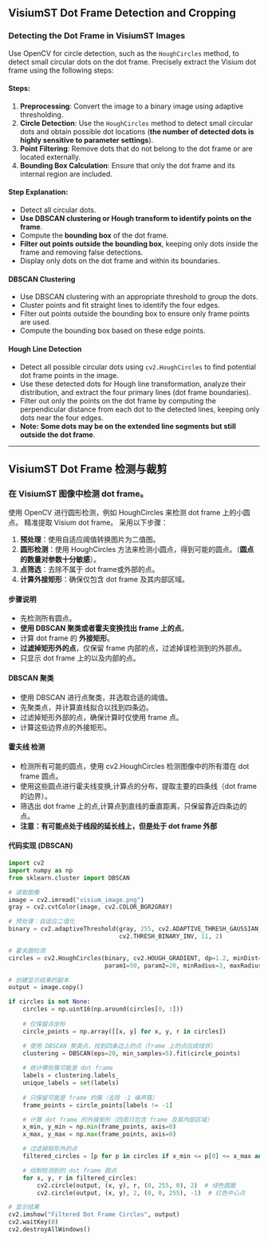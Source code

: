## VisiumST Dot Frame Detection and Cropping

### Detecting the Dot Frame in VisiumST Images

Use OpenCV for circle detection, such as the `HoughCircles` method, to detect small circular dots on the dot frame. Precisely extract the Visium dot frame using the following steps:

#### Steps:
1. **Preprocessing**: Convert the image to a binary image using adaptive thresholding.
2. **Circle Detection**: Use the `HoughCircles` method to detect small circular dots and obtain possible dot locations (**the number of detected dots is highly sensitive to parameter settings**).
3. **Point Filtering**: Remove dots that do not belong to the dot frame or are located externally.
4. **Bounding Box Calculation**: Ensure that only the dot frame and its internal region are included.

#### Step Explanation:
- Detect all circular dots.
- **Use DBSCAN clustering or Hough transform to identify points on the frame**.
- Compute the **bounding box** of the dot frame.
- **Filter out points outside the bounding box**, keeping only dots inside the frame and removing false detections.
- Display only dots on the dot frame and within its boundaries.

#### DBSCAN Clustering
- Use DBSCAN clustering with an appropriate threshold to group the dots.
- Cluster points and fit straight lines to identify the four edges.
- Filter out points outside the bounding box to ensure only frame points are used.
- Compute the bounding box based on these edge points.

#### Hough Line Detection
- Detect all possible circular dots using `cv2.HoughCircles` to find potential dot frame points in the image.
- Use these detected dots for Hough line transformation, analyze their distribution, and extract the four primary lines (dot frame boundaries).
- Filter out only the points on the dot frame by computing the perpendicular distance from each dot to the detected lines, keeping only dots near the four edges.
- **Note: Some dots may be on the extended line segments but still outside the dot frame**.


------
## VisiumST Dot Frame 检测与裁剪
### 在 VisiumST 图像中检测 dot frame。

使用 OpenCV 进行圆形检测，例如 HoughCircles 来检测 dot frame 上的小圆点。 精准提取 Visium dot frame。
采用以下步骤：
1. **预处理**：使用自适应阈值转换图片为二值图。
2. **圆形检测**：使用 HoughCircles 方法来检测小圆点，得到可能的圆点。（**圆点的数量对参数十分敏感**）。
3. **点筛选**：去除不属于 dot frame或外部的点。
4. **计算外接矩形**：确保仅包含 dot frame 及其内部区域。

#### **步骤说明**
- 先检测所有圆点。
- **使用 DBSCAN 聚类或者霍夫变换找出 frame 上的点**。
- 计算 dot frame 的 **外接矩形**。
- **过滤掉矩形外的点**，仅保留 frame 内部的点，过滤掉误检测到的外部点。
- 只显示 dot frame 上的以及内部的点。

#### **DBSCAN 聚类**
- 使用 DBSCAN 进行点聚类，并选取合适的阈值。
- 先聚类点，并计算直线拟合以找到四条边。
- 过滤掉矩形外部的点，确保计算时仅使用 frame 点。
- 计算这些边界点的外接矩形。

#### **霍夫线 检测**
- 检测所有可能的圆点，使用 cv2.HoughCircles 检测图像中的所有潜在 dot frame 圆点。
- 使用这些圆点进行霍夫线变换,计算点的分布，提取主要的四条线（dot frame 的边界）。
- 筛选出 dot frame 上的点,计算点到直线的垂直距离，只保留靠近四条边的点。
- **注意：有可能点处于线段的延长线上，但是处于 dot frame 外部**


#### **代码实现 (DBSCAN)**

```python
import cv2
import numpy as np
from sklearn.cluster import DBSCAN

# 读取图像
image = cv2.imread("visium_image.png")
gray = cv2.cvtColor(image, cv2.COLOR_BGR2GRAY)

# 预处理：自适应二值化
binary = cv2.adaptiveThreshold(gray, 255, cv2.ADAPTIVE_THRESH_GAUSSIAN_C,
                               cv2.THRESH_BINARY_INV, 11, 2)

# 霍夫圆检测
circles = cv2.HoughCircles(binary, cv2.HOUGH_GRADIENT, dp=1.2, minDist=10,
                           param1=50, param2=20, minRadius=3, maxRadius=8)

# 创建显示结果的副本
output = image.copy()

if circles is not None:
    circles = np.uint16(np.around(circles[0, :]))
    
    # 仅保留点坐标
    circle_points = np.array([[x, y] for x, y, r in circles])

    # 使用 DBSCAN 聚类点，找到四条边上的点（frame 上的点应成线状）
    clustering = DBSCAN(eps=20, min_samples=5).fit(circle_points)
    
    # 统计哪些簇可能是 dot frame
    labels = clustering.labels_
    unique_labels = set(labels)
    
    # 只保留可能是 frame 的簇（去除 -1 噪声簇）
    frame_points = circle_points[labels != -1]

    # 计算 dot frame 的外接矩形（四周只包含 frame 及其内部区域）
    x_min, y_min = np.min(frame_points, axis=0)
    x_max, y_max = np.max(frame_points, axis=0)

    # 过滤掉矩形外的点
    filtered_circles = [p for p in circles if x_min <= p[0] <= x_max and y_min <= p[1] <= y_max]

    # 绘制检测到的 dot frame 圆点
    for x, y, r in filtered_circles:
        cv2.circle(output, (x, y), r, (0, 255, 0), 2)  # 绿色圆圈
        cv2.circle(output, (x, y), 2, (0, 0, 255), -1)  # 红色中心点

# 显示结果
cv2.imshow("Filtered Dot Frame Circles", output)
cv2.waitKey(0)
cv2.destroyAllWindows()
```

